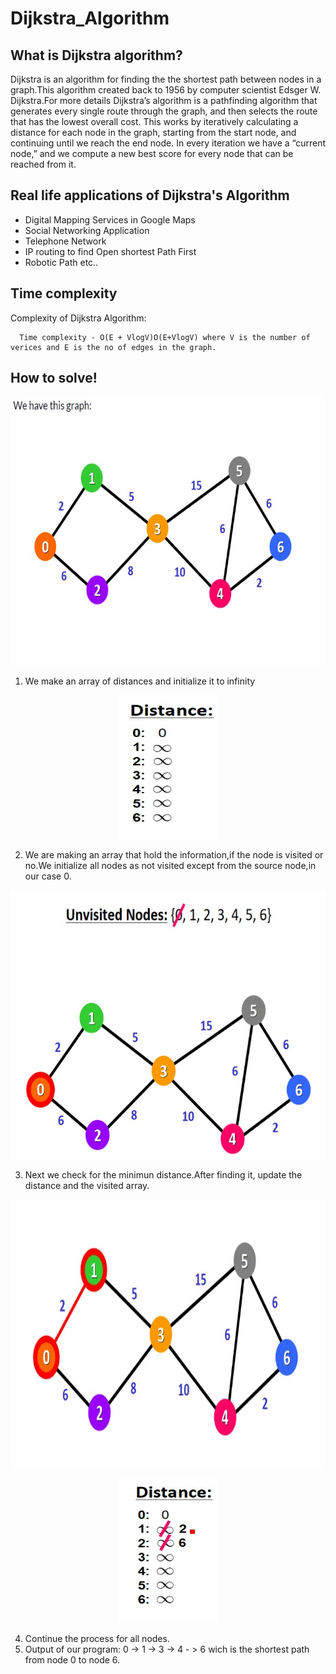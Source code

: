 # Dijkstra_Algorithm
## What is Dijkstra algorithm?
Dijkstra is an algorithm for finding the the shortest path between nodes in a graph.This algorithm created back to 1956 by computer scientist Edsger W. Dijkstra.For more details Dijkstra’s algorithm is a pathfinding algorithm that generates every single route through the graph, and then selects the route that has the lowest overall cost.
This works by iteratively calculating a distance for each node in the graph, starting from the start node, and continuing until we reach the end node. In every iteration we have a “current node,” and we compute a new best score for every node that can be reached from it.

## Real life applications of Dijkstra's Algorithm

* Digital Mapping Services in Google Maps
* Social Networking Application
* Telephone Network
* IP routing to find Open shortest Path First
* Robotic Path etc..

## Time complexity

Complexity of Dijkstra Algorithm:

      Time complexity - O(E + VlogV)O(E+VlogV) where V is the number of verices and E is the no of edges in the graph.

## How to solve!

   <p align="center">
   <img width="690" height="430" src="https://github.com/TheodoreGisis/Dijkstra_Algorithm/blob/main/Graph/Graph.jpg" >
   </p>
   
   1) We make an array of distances and initialize it to infinity 
  
  <p align="center">
   <img width="160" height="230" src="https://github.com/TheodoreGisis/Dijkstra_Algorithm/blob/main/Graph/Distances.jpg" >
   </p>
   
   2) We are making an array that hold the information,if the node is visited or no.We initialize all nodes as not visited  except from the source node,in our case 0.
   
   <p align="center">
   <img width="690" height="430" src="https://github.com/TheodoreGisis/Dijkstra_Algorithm/blob/main/Graph/Viseted_array.jpg" >
   </p>
   
   3) Next we check for the minimun distance.After finding it, update the distance and the visited array.

   <p align="center">
   <img width="710" height="430" src="https://github.com/TheodoreGisis/Dijkstra_Algorithm/blob/main/Graph/Distance_1.jpg" >
   </p>
   
   
   
   
   
   <p align="center">
   <img width="160" height="230" src="https://github.com/TheodoreGisis/Dijkstra_Algorithm/blob/main/Graph/distance1.jpg" >
   </p>
   
   4) Continue the process for all nodes.
   5) Output of our program: 0 -> 1 -> 3 -> 4 - > 6 wich is the shortest path from node 0 to node 6.
   
